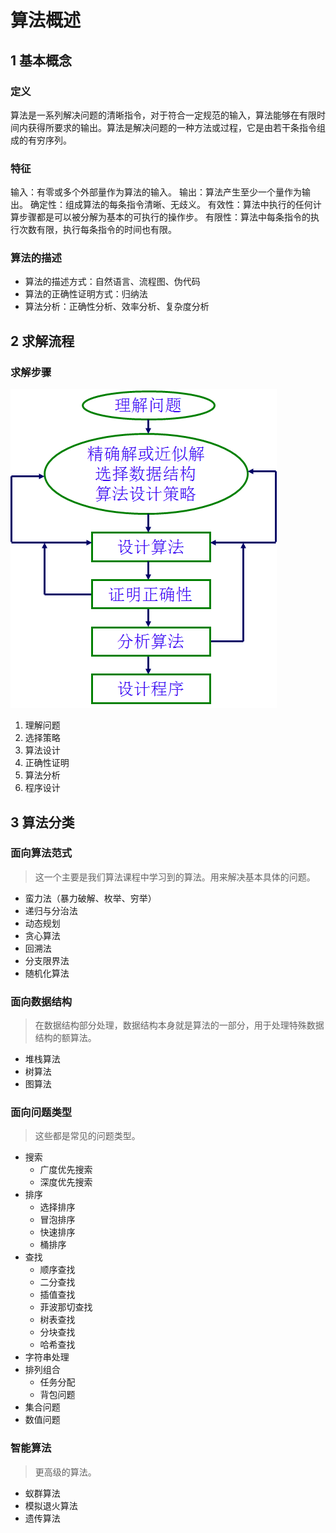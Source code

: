 # 算法概述

## 1 基本概念

### 定义
算法是一系列解决问题的清晰指令，对于符合一定规范的输入，算法能够在有限时间内获得所要求的输出。算法是解决问题的一种方法或过程，它是由若干条指令组成的有穷序列。

### 特征
输入：有零或多个外部量作为算法的输入。
输出：算法产生至少一个量作为输出。
确定性：组成算法的每条指令清晰、无歧义。
有效性：算法中执行的任何计算步骤都是可以被分解为基本的可执行的操作步。
有限性：算法中每条指令的执行次数有限，执行每条指令的时间也有限。

### 算法的描述
* 算法的描述方式：自然语言、流程图、伪代码
* 算法的正确性证明方式：归纳法
* 算法分析：正确性分析、效率分析、复杂度分析

## 2 求解流程

### 求解步骤

![](image/算法流程.png)

1. 理解问题
2. 选择策略
3. 算法设计
4. 正确性证明
5. 算法分析
6. 程序设计

## 3 算法分类

### 面向算法范式
> 这一个主要是我们算法课程中学习到的算法。用来解决基本具体的问题。
* 蛮力法（暴力破解、枚举、穷举）
* 递归与分治法
* 动态规划
* 贪心算法
* 回溯法
* 分支限界法
* 随机化算法

### 面向数据结构
> 在数据结构部分处理，数据结构本身就是算法的一部分，用于处理特殊数据结构的额算法。
* 堆栈算法
* 树算法
* 图算法

### 面向问题类型
> 这些都是常见的问题类型。
* 搜索
  * 广度优先搜索
  * 深度优先搜索
* 排序
  * 选择排序
  * 冒泡排序
  * 快速排序
  * 桶排序
* 查找
  * 顺序查找
  * 二分查找
  * 插值查找
  * 菲波那切查找
  * 树表查找
  * 分块查找
  * 哈希查找
* 字符串处理
* 排列组合
  * 任务分配
  * 背包问题
* 集合问题
* 数值问题


### 智能算法
> 更高级的算法。
  * 蚁群算法
  * 模拟退火算法
  * 遗传算法

